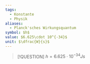 ```yaml
---
tags:
  - Konstante
  - Physik
aliases:
  - Planck'sches Wirkungsquantum
symbol: $h$
value: $6.625\cdot 10^{-34}$
unit: $\dfrac{W}{s}$
---
```


> [!QUESTION] $h = 6.625\cdot 10^{-34} Js$